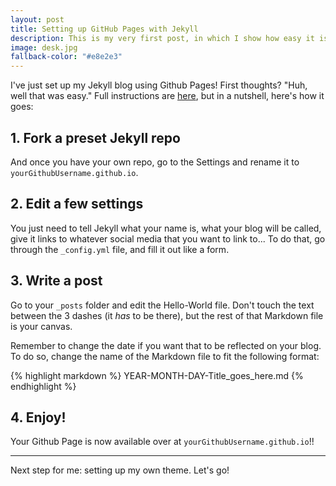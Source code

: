 ```yaml
---
layout: post
title: Setting up GitHub Pages with Jekyll
description: This is my very first post, in which I show how easy it is to get a first version of a blog up with Github Pages and Jekyll Now.
image: desk.jpg
fallback-color: "#e8e2e3"
---
```


I've just set up my Jekyll blog using Github Pages! First thoughts? "Huh, well that was easy." Full instructions are [here](https://github.com/barryclark/jekyll-now), but in a nutshell, here's how it goes:

## 1. Fork a preset Jekyll repo

And once you have your own repo, go to the Settings and rename it to `yourGithubUsername.github.io`.

## 2. Edit a few settings

You just need to tell Jekyll what your name is, what your blog will be called, give it links to whatever social media that you want to link to... To do that, go through the `_config.yml` file, and fill it out like a form.

<!-- More -->

## 3. Write a post

Go to your `_posts` folder and edit the Hello-World file. Don't touch the text between the 3 dashes (it *has* to be there), but the rest of that Markdown file is your canvas.

Remember to change the date if you want that to be reflected on your blog. To do so, change the name of the Markdown file to fit the following format:

{% highlight markdown %}
    YEAR-MONTH-DAY-Title_goes_here.md
{% endhighlight %}

## 4. Enjoy!

Your Github Page is now available over at `yourGithubUsername.github.io`!!

***

Next step for me: setting up my own theme. Let's go!
